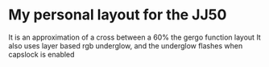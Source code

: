 # My personal layout for the JJ50

It is an approximation of a cross between a 60% the gergo function layout
It also uses layer based rgb underglow, and the underglow flashes when capslock is enabled